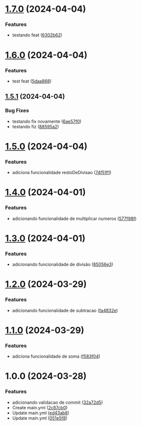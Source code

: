 # [1.7.0](https://github.com/CauaConceicao20/ProjetoA3-pipeline/compare/v1.6.0...v1.7.0) (2024-04-04)


### Features

* testando feat ([6302b62](https://github.com/CauaConceicao20/ProjetoA3-pipeline/commit/6302b621885740ec9afebcba09058b8dcbdace44))

# [1.6.0](https://github.com/CauaConceicao20/ProjetoA3-pipeline/compare/v1.5.1...v1.6.0) (2024-04-04)


### Features

* test feat ([5daa868](https://github.com/CauaConceicao20/ProjetoA3-pipeline/commit/5daa868bd6c6e830828ed4869c561ea8831394eb))

## [1.5.1](https://github.com/CauaConceicao20/ProjetoA3-pipeline/compare/v1.5.0...v1.5.1) (2024-04-04)


### Bug Fixes

* testando fix novamente ([6ae57f0](https://github.com/CauaConceicao20/ProjetoA3-pipeline/commit/6ae57f0feabeed588f1c77b307ae2dbfb5aef0b6))
* testando fiz ([88595a2](https://github.com/CauaConceicao20/ProjetoA3-pipeline/commit/88595a2f6f52aac9fd21f19f982d5426ba8a0567))

# [1.5.0](https://github.com/CauaConceicao20/ProjetoA3-pipeline/compare/v1.4.0...v1.5.0) (2024-04-04)


### Features

* adiciona funcionalidade restoDeDivisao ([74f51f1](https://github.com/CauaConceicao20/ProjetoA3-pipeline/commit/74f51f1890800a8e5aacf59ca08a3519ec415818))

# [1.4.0](https://github.com/CauaConceicao20/ProjetoA3-pipeline/compare/v1.3.0...v1.4.0) (2024-04-01)


### Features

* adicionando funcionalidade de multiplicar numeros ([577f98f](https://github.com/CauaConceicao20/ProjetoA3-pipeline/commit/577f98f56aa8b2884ea90524cdd657cd3eb02006))

# [1.3.0](https://github.com/CauaConceicao20/ProjetoA3-pipeline/compare/v1.2.0...v1.3.0) (2024-04-01)


### Features

* adicionando funcionalidade de divisão ([85056e3](https://github.com/CauaConceicao20/ProjetoA3-pipeline/commit/85056e3509d05844f88f84b0cfb61803ae624649))

# [1.2.0](https://github.com/CauaConceicao20/ProjetoA3-pipeline/compare/v1.1.0...v1.2.0) (2024-03-29)


### Features

* adicionando funcionalidade de subtracao ([fa4832e](https://github.com/CauaConceicao20/ProjetoA3-pipeline/commit/fa4832eed9620a07f8a565e712cbde008e9c1934))

# [1.1.0](https://github.com/CauaConceicao20/ProjetoA3-pipeline/compare/v1.0.0...v1.1.0) (2024-03-29)


### Features

* adiciona funcionalidade de soma ([f583f04](https://github.com/CauaConceicao20/ProjetoA3-pipeline/commit/f583f04484a508d4b689e1c41ccff6be401e7f60))

# 1.0.0 (2024-03-28)


### Features

* adicionando validacao de commit ([32a72d5](https://github.com/CauaConceicao20/ProjetoA3-pipeline/commit/32a72d538c6c78716b27f34039541ae6280b7b9f))
* Create main.yml ([2c87cb0](https://github.com/CauaConceicao20/ProjetoA3-pipeline/commit/2c87cb01a0b6f2e5e274ab344d9e3acdc5f2e298))
* Update main.yml ([ed43ab8](https://github.com/CauaConceicao20/ProjetoA3-pipeline/commit/ed43ab8edab3f7ee9d6965c0393d9ae620f2c3d6))
* Update main.yml ([051e5f8](https://github.com/CauaConceicao20/ProjetoA3-pipeline/commit/051e5f8568efe9845140e0dc8053dc6d1ce284fd))
